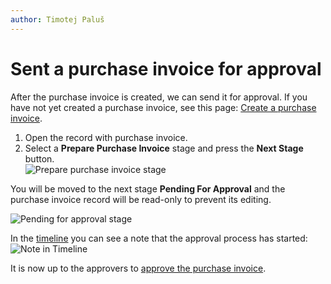 ```yaml
---
author: Timotej Paluš
---
```


# Sent a purchase invoice for approval
After the purchase invoice is created, we can send it for approval. If you have not yet created a purchase invoice, see this page: [Create a purchase invoice](/en/user-guide/model-driven-apps/business-process/procurement/create-purchase-invoice/).

1. Open the record with purchase invoice.
2. Select a **Prepare Purchase Invoice** stage and press the **Next Stage** button.  
![Prepare purchase invoice stage](/.attachments/ModelDrivenAppUserGuide/preparePurchaseInvoiceStage.png)

You will be moved to the next stage **Pending For Approval** and the purchase invoice record will be read-only to prevent its editing.

![Pending for approval stage](/.attachments/ModelDrivenAppUserGuide/pendingForApprovalStage.png)

In the [timeline](/en/user-guide/model-driven-apps/basic-app-elements/timeline/) you can see a note that the approval process has started:  
![Note in Timeline](/.attachments/ModelDrivenAppUserGuide/sentForApprovalTimeline.png)

It is now up to the approvers to [approve the purchase invoice](/en/user-guide/model-driven-apps/business-process/procurement/approve-purchase-invoice/).

